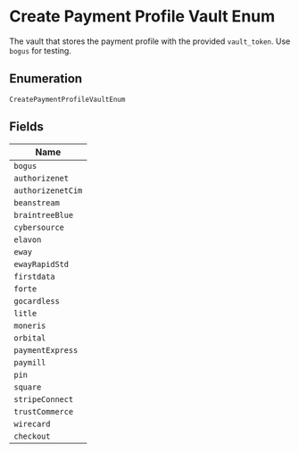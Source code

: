 
# Create Payment Profile Vault Enum

The vault that stores the payment profile with the provided `vault_token`. Use `bogus` for testing.

## Enumeration

`CreatePaymentProfileVaultEnum`

## Fields

| Name |
|  --- |
| `bogus` |
| `authorizenet` |
| `authorizenetCim` |
| `beanstream` |
| `braintreeBlue` |
| `cybersource` |
| `elavon` |
| `eway` |
| `ewayRapidStd` |
| `firstdata` |
| `forte` |
| `gocardless` |
| `litle` |
| `moneris` |
| `orbital` |
| `paymentExpress` |
| `paymill` |
| `pin` |
| `square` |
| `stripeConnect` |
| `trustCommerce` |
| `wirecard` |
| `checkout` |

